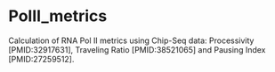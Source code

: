 # PolII_metrics
Calculation of RNA Pol II metrics using Chip-Seq data: Processivity [PMID:32917631], Traveling Ratio [PMID:38521065] and Pausing Index [PMID:27259512].
